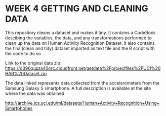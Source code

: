 # WEEK 4 GETTING AND CLEANING DATA

This repository cleans a dataset and makes it tiny. It contains a CodeBook descibing the variables, the data, and any transformations  performed to clean up the data on Human Activity Recognition Dataset. It also contains the final(clean and tidy) dataset imported as text file and the R script with the code to do so

Link to the original data zip: 
https://d396qusza40orc.cloudfront.net/getdata%2Fprojectfiles%2FUCI%20HAR%20Dataset.zip

The data linked  represents data collected from the accelerometers from the Samsung Galaxy S smartphone. A full description is available at the site where the data was obtained:

http://archive.ics.uci.edu/ml/datasets/Human+Activity+Recognition+Using+Smartphones
